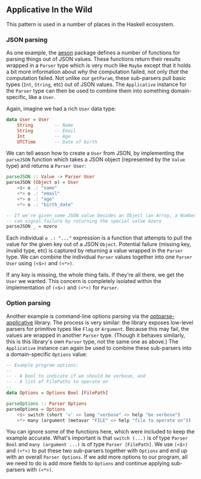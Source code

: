 ## Applicative In the Wild

This pattern is used in a number of places in the Haskell ecosystem.

### JSON parsing

As one example, the [aeson][] package defines a number of functions for parsing
things out of JSON values. These functions return their results wrapped in a
`Parser` type which is very much like `Maybe` except that it holds a bit more
information about *why* the computation failed, not only *that* the computation
failed. Not unlike our `getParam`, these sub-parsers pull basic types (`Int`,
`String`, etc) out of JSON values. The `Applicative` instance for the `Parser`
type can then be used to combine them into something domain-specific, like a
`User`.

[aeson]: http://hackage.haskell.org/package/aeson

Again, imagine we had a rich `User` data type:

```haskell
data User = User
    String        -- Name
    String        -- Email
    Int           -- Age
    UTCTime       -- Date of birth
```

We can tell aeson how to create a `User` from JSON, by implementing the
`parseJSON` function which takes a JSON object (represented by the `Value` type)
and returns a `Parser User`:

```haskell
parseJSON :: Value -> Parser User
parseJSON (Object o) = User
    <$> o .: "name"
    <*> o .: "email"
    <*> o .: "age"
    <*> o .: "birth_date"

-- If we're given some JSON value besides an Object (an Array, a Number, etc) we
-- can signal failure by returning the special value mzero
parseJSON _ = mzero
```

Each individual `o .: "..."` expression is a function that attempts to pull the
value for the given key out of a JSON `Object`. Potential failure (missing key,
invalid type, etc) is captured by returning a value wrapped in the `Parser`
type. We can combine the individual `Parser` values together into one `Parser
User` using `(<$>)` and `(<*>)`.

If any key is missing, the whole thing fails. If they're all there, we get the
`User` we wanted. This concern is completely isolated within the implementation
of `(<$>)` and `(<*>)` for `Parser`.

### Option parsing

Another example is command-line options parsing via the [optparse-applicative][]
library. The process is very similar: the library exposes low-level parsers for
primitive types like `Flag` or `Argument`. Because this may fail, the values are
wrapped in another `Parser` type. (Though it behaves similarly, this is this
library's own `Parser` type, not the same one as above.) The `Applicative`
instance can again be used to combine these sub-parsers into a domain-specific
`Options` value:

[optparse-applicative]: https://github.com/pcapriotti/optparse-applicative

```haskell
-- Example program options:
-- 
-- - A bool to indicate if we should be verbose, and
-- - A list of FilePaths to operate on
-- 
data Options = Options Bool [FilePath]

parseOptions :: Parser Options
parseOptions = Options
    <$> switch (short 'v' <> long "verbose" <> help "be verbose")
    <*> many (argument (metavar "FILE" <> help "file to operate on"))
```

You can ignore some of the functions here, which were included to keep the
example accurate. What's important is that `switch (...)` is of type `Parser
Bool` and `many (argument ...)` is of type `Parser [FilePath]`. We use `(<$>)`
and `(<*>)` to put these two sub-parsers together with `Options` and end up with
an overall `Parser Options`. If we add more options to our program, all we need
to do is add more fields to `Options` and continue applying sub-parsers with
`(<*>)`.
